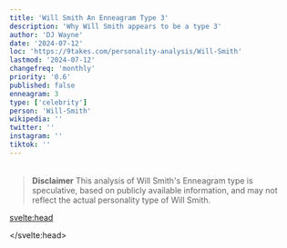 ```yaml
---
title: 'Will Smith An Enneagram Type 3'
description: 'Why Will Smith appears to be a type 3'
author: 'DJ Wayne'
date: '2024-07-12'
loc: 'https://9takes.com/personality-analysis/Will-Smith'
lastmod: '2024-07-12'
changefreq: 'monthly'
priority: '0.6'
published: false
enneagram: 3
type: ['celebrity']
person: 'Will-Smith'
wikipedia: ''
twitter: ''
instagram: ''
tiktok: ''
---
```


<!--
    childhood and upbringing
    first big success
    style habits and quirks that relate to their personality type
    stressful moments in their life and how they handled them
    comfort- moments in their life where they are doing well and killing it
-->
<!-- // keywords:  -->

<script>
	// import  PopCard  from "$lib/components/atoms/PopCard.svelte";
</script>

<div
	style="display: flex;
    justify-content: center;
    margin: 1rem 0;
	"
>
	<!-- <PopCard
		image={`/types/3s/${'Will-Smith'}.webp`}
		enneagramType={3}
		showIcon={false}
		displayText="Will Smith"
		subtext=""
	/> -->
</div>

> **Disclaimer** This analysis of Will Smith's Enneagram type is speculative, based on publicly available information, and may not reflect the actual personality type of Will Smith.

<p class="firstLetter"></p>

<svelte:head>

<script type="application/ld+json">

</script>

</svelte:head>

<style lang="scss"></style>
